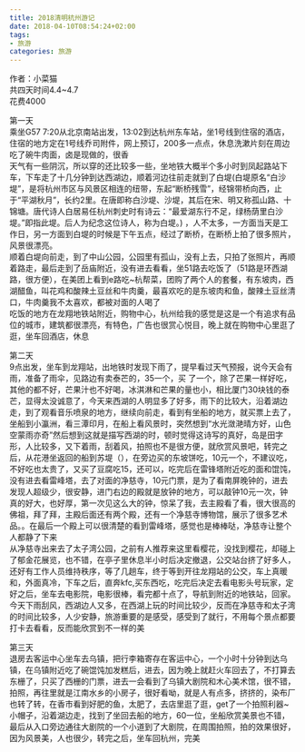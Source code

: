 ```yaml
---
title: 2018清明杭州游记
date: 2018-04-10T08:54:24+02:00
tags:
- 旅游
categories: 旅游
---
```


作者：小菜猫     
共四天时间4.4~4.7         
花费4000  

第一天          
乘坐G57 7:20从北京南站出发，13:02到达杭州东车站，坐1号线到住宿的酒店，     
住宿的地方定在1号线乔司附件，网上预订，200多一点点，休息洗漱片刻在周边吃了碗牛肉面，卤是现做的，很香     
天气有一些阴沉，所以穿的还比较多一些，坐地铁大概半个多小时到凤起路站下车，下车走了十几分钟到达西湖边，顺着河边往前走就到了白堤(白堤原名“白沙堤”，是将杭州市区与风景区相连的纽带，东起“断桥残雪”，经锦带桥向西，止于“平湖秋月”，长约2里。在唐即称白沙堤、沙堤，其后在宋、明又称孤山路、十锦塘。唐代诗人白居易任杭州刺史时有诗云：“最爱湖东行不足，绿杨荫里白沙堤。”即指此堤。后人为纪念这位诗人，称为白堤。) ，人不太多，一方面当天是工作日，另一方面到白堤的时候是下午五点，经过了断桥，在断桥上拍了很多照片，风景很漂亮。     
顺着白堤向前走，到了中山公园，公园里有孤山，没有上去，只拍了张照片，再顺着路走，最后走到了岳庙附近，没有进去看看，坐51路去吃饭了（51路是环西湖路，很方便），在美团上看到e路吃~杭帮菜，团购了两个人的套餐，有东坡肉，西湖醋鱼，叫花鸡和酸辣土豆丝和牛肉羹，最喜欢吃的是东坡肉和鱼，酸辣土豆丝清口，牛肉羹我不太喜欢，都被对面的人喝了     
吃饭的地方在龙翔地铁站附近，购物中心，杭州给我的感觉是这是一个有追求有品位的城市，建筑都很漂亮，有特色，广告也很赏心悦目，晚上就在购物中心里逛了逛，坐车回酒店，休息 



第二天          
9点出发，坐车到龙翔站，出地铁时发现下雨了，提早看过天气预报，说今天会有雨，准备了雨伞，见路边有卖泰芒的，35一个，买 了一个，除了芒果一样好吃，其他的都不好，芒果汁也不好喝，冰淇淋和芒果的量也小，相比厦门30块钱的泰芒，显得太没诚意了，今天来西湖的人明显多了好多，雨下的比较大，沿着湖边走，到了观看音乐喷泉的地方，继续向前走，看到有坐船的地方，就买票上去了，坐船到小瀛洲，看三潭印月，在船上看风景时，突然想到“水光潋滟晴方好，山色空蒙雨亦奇”然后想到这就是描写西湖的时，顿时觉得这诗写的真好，岛是田字形，人比较多，又下着雨，刮着风，拍照也不是很方便，就欣赏风景吧，转完之后，从花港坐返回的船到苏堤（），在旁边买的东坡饼吃，10元一个，不建议吃，不好吃也太贵了，又买了豆腐吃15，还可以，吃完后在雷锋塔附近吃的面和馄饨，没有进去看雷峰塔，去了对面的净慈寺，10元门票，是为了看南屏晚钟的，进去发现人超级少，很安静，进门右边的殿就是放钟的地方，可以敲钟10元一次，钟真的好大，也好厚，第一次见这么大的钟，惊呆了我，去主殿看了看，很大很高的佛祖，拜了拜，主殿后面还有两个殿，还有一个净慈寺博物馆，展示了很多艺术品。。在最后一个殿上可以很清楚的看到雷峰塔，感觉也是棒棒哒，净慈寺让整个人都静了下来     
从净慈寺出来去了太子湾公园，之前有人推荐来这里看樱花，没找到樱花，却碰上了郁金花展览，也不错，在亭子里休息半小时后决定撤退，公交站台挤了好多人，还好有工作人员维持秩序，等了几趟车，终于等到开往龙翔站的公交，车上真暖和，外面真冷，下车之后，直奔kfc,买东西吃，吃完后决定去看电影头号玩家，定好之后，坐车去电影院，电影很棒，看完都十点了，导航到附近的地铁站，回家。今天下雨刮风，西湖边人又多，在西湖上玩的时间比较少，反而在净慈寺和太子湾的时间比较多，人少安静，旅游重要的是感受，感受到了就行，不用每个景点都要打卡去看看，反而能欣赏到不一样的美  

第三天     
退房去客运中心坐车去乌镇，把行李箱寄存在客运中心，一个小时十分钟到达乌镇，在乌镇附近吃了碗馄饨加发糕后，进去，因为晚上就赶火车回去了，不打算去东栅了，只买了西栅的门票，进去一会看到了乌镇大剧院和木心美术馆，很不错，拍照，再往里就是江南水乡的小房子，很好看呦，就是人有点多，挤挤的，染布厂也转了转，在香市看到好肥的鱼，太肥了，去店里逛了逛，get了一个拍照利器~小帽子，沿着湖边走，找到了坐回去船的地方，60一位，坐船欣赏美景也不错，最后从入口旁边通往大剧院的一个小道到了大剧院，在周围拍照，拍的效果很好，因为风景美，人也很少，转完之后，坐车回杭州，完美     